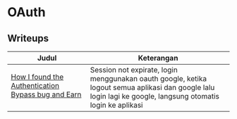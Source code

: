 # OAuth

## Writeups
|Judul|Keterangan|
|---|---|
|[How I found the Authentication Bypass bug and Earn $$$$](https://infosecwriteups.com/bypass-authentication-1bfab09332fe)|Session not expirate, login menggunakan oauth google, ketika logout semua aplikasi dan google lalu login lagi ke google, langsung otomatis login ke aplikasi|
